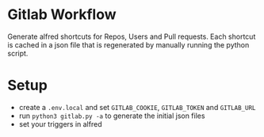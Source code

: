 # Gitlab Workflow

Generate alfred shortcuts for Repos, Users and Pull requests. Each shortcut is 
cached in a json file that is regenerated by manually running the python script.

# Setup
- create a `.env.local` and set `GITLAB_COOKIE`, `GITLAB_TOKEN` and `GITLAB_URL`
- run `python3 gitlab.py -a` to generate the initial json files
- set your triggers in alfred
